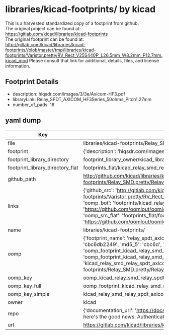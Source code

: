 # libraries/kicad-footprints/ by kicad  
This is a harvested standardized copy of a footprint from github.  
The original project can be found at:  
https://gitlab.com/kicad/libraries/kicad-footprints  
The original footprint can be found at:
http://gitlab.com/kicad/libraries/kicad-footprints//blob/master/tmp/libraries/kicad-footprints/Varistor.pretty/RV_Rect_V25S440P_L26.5mm_W8.2mm_P12.7mm.kicad_mod
Please consult that link for additional, details, files, and license information.  
## Footprint Details
* description: hiqsdr.com/images/3/3e/Axicom-HF3.pdf  
* libraryLink: Relay_SPDT_AXICOM_HF3Series_50ohms_Pitch1.27mm  
* number_of_pads: 16  
## yaml dump  
| Key | Value |  
| --- | --- |  
| file | libraries/kicad-footprints/Relay_SMD.pretty/Relay_SPDT_AXICOM_HF3Series_50ohms_Pitch1.27mm.kicad_mod |  
| footprint | {'description': 'hiqsdr.com/images/3/3e/Axicom-HF3.pdf', 'libraryLink': 'Relay_SPDT_AXICOM_HF3Series_50ohms_Pitch1.27mm', 'number_of_pads': 16} |  
| footprint_library_directory | footprint_library_owner/kicad_libraries/kicad-footprints/ |  
| footprint_library_directory_flat | footprints_flat/kicad_relay_smd_relay_spdt_axicom_hf3series_50ohms_pitch1_27mm/working |  
| github_path | http://github.com/kicad/libraries/kicad-footprints//blob/master/tmp/libraries/kicad-footprints/Relay_SMD.pretty/Relay_SPDT_AXICOM_HF3Series_50ohms_Pitch1.27mm.kicad_mod |  
| links | {'github_src': 'http://gitlab.com/kicad/libraries/kicad-footprints//blob/master/tmp/libraries/kicad-footprints/Varistor.pretty/RV_Rect_V25S440P_L26.5mm_W8.2mm_P12.7mm.kicad_mod', 'github_src_repo': 'https://gitlab.com/kicad/libraries/kicad-footprints', 'oomp_bot': 'footprints/kicad_relay_smd_relay_spdt_axicom_hf3series_50ohms_pitch1_27mm/working', 'oomp_bot_github': 'https://github.com/oomlout/oomlout_oomp_footprint_bot/tree/main/footprints/kicad_relay_smd_relay_spdt_axicom_hf3series_50ohms_pitch1_27mm/working', 'oomp_src_flat': 'footprints_flat/footprints_flat/kicad_relay_smd_relay_spdt_axicom_hf3series_50ohms_pitch1_27mm/working', 'oomp_src_flat_github': 'https://github.com/oomlout/oomlout_oomp_footprint_src/tree/main/footprints_flat/kicad_relay_smd_relay_spdt_axicom_hf3series_50ohms_pitch1_27mm/working'} |  
| name | libraries/kicad-footprints/ |  
| oomp | {'footprint_name': 'relay_spdt_axicom_hf3series_50ohms_pitch1_27mm', 'library_name': 'relay_smd', 'md5': 'cbc6db2249ff4e720037dcf0f7654590', 'md5_10': 'cbc6db2249', 'md5_5': 'cbc6d', 'md5_6': 'cbc6db', 'oomp_key': 'oomp_kicad_relay_smd_relay_spdt_axicom_hf3series_50ohms_pitch1_27mm', 'oomp_key_extra': 'oomp_footprint_kicad_relay_smd_relay_spdt_axicom_hf3series_50ohms_pitch1_27mm', 'oomp_key_full': 'oomp_footprint_kicad_relay_smd_relay_spdt_axicom_hf3series_50ohms_pitch1_27mm_cbc6db', 'oomp_key_simple': 'kicad_relay_smd_relay_spdt_axicom_hf3series_50ohms_pitch1_27mm', 'original_filename': 'libraries/kicad-footprints/Relay_SMD.pretty/Relay_SPDT_AXICOM_HF3Series_50ohms_Pitch1.27mm.kicad_mod', 'owner_name': 'kicad'} |  
| oomp_key | oomp_kicad_relay_smd_relay_spdt_axicom_hf3series_50ohms_pitch1_27mm |  
| oomp_key_full | oomp_footprint_kicad_relay_smd_relay_spdt_axicom_hf3series_50ohms_pitch1_27mm |  
| oomp_key_simple | kicad_relay_smd_relay_spdt_axicom_hf3series_50ohms_pitch1_27mm |  
| owner | kicad |  
| repo | {'documentation_url': 'https://docs.github.com/rest/overview/resources-in-the-rest-api#rate-limiting', 'message': "API rate limit exceeded for 84.66.173.59. (But here's the good news: Authenticated requests get a higher rate limit. Check out the documentation for more details.)"} |  
| url | https://gitlab.com/kicad/libraries/kicad-footprints |  

